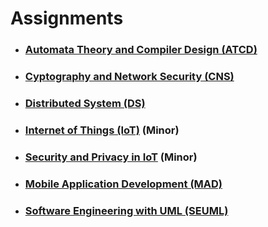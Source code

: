 # Assignments

- ### [Automata Theory and Compiler Design (ATCD)](./assignments/automata-theory-and-compiler-design)

- ### [Cyptography and Network Security (CNS)](./assignments/cyptography-and-network-security)

- ### [Distributed System (DS)](./assignments/distributed-system)

- ### [Internet of Things (IoT)](./assignments/internet-of-things) (Minor)

- ### [Security and Privacy in IoT](./assignments/security-and-privacy-in-iot) (Minor)

- ### [Mobile Application Development (MAD)](./assignments/mobile-application-development)

- ### [Software Engineering with UML (SEUML)](./assignments/software-engineering-with-UML)

